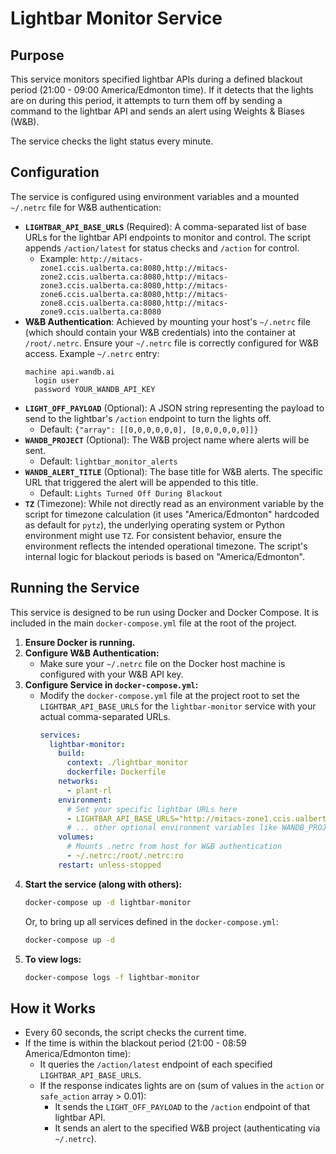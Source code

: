 # Lightbar Monitor Service

## Purpose

This service monitors specified lightbar APIs during a defined blackout period (21:00 - 09:00 America/Edmonton time). If it detects that the lights are on during this period, it attempts to turn them off by sending a command to the lightbar API and sends an alert using Weights & Biases (W&B).

The service checks the light status every minute.

## Configuration

The service is configured using environment variables and a mounted `~/.netrc` file for W&B authentication:

*   **`LIGHTBAR_API_BASE_URLS`** (Required): A comma-separated list of base URLs for the lightbar API endpoints to monitor and control. The script appends `/action/latest` for status checks and `/action` for control.
    *   Example: `http://mitacs-zone1.ccis.ualberta.ca:8080,http://mitacs-zone2.ccis.ualberta.ca:8080,http://mitacs-zone3.ccis.ualberta.ca:8080,http://mitacs-zone6.ccis.ualberta.ca:8080,http://mitacs-zone8.ccis.ualberta.ca:8080,http://mitacs-zone9.ccis.ualberta.ca:8080`
*   **W&B Authentication**: Achieved by mounting your host's `~/.netrc` file (which should contain your W&B credentials) into the container at `/root/.netrc`. Ensure your `~/.netrc` file is correctly configured for W&B access. Example `~/.netrc` entry:
    ```
    machine api.wandb.ai
      login user
      password YOUR_WANDB_API_KEY
    ```
*   **`LIGHT_OFF_PAYLOAD`** (Optional): A JSON string representing the payload to send to the lightbar's `/action` endpoint to turn the lights off.
    *   Default: `{"array": [[0,0,0,0,0,0], [0,0,0,0,0,0]]}`
*   **`WANDB_PROJECT`** (Optional): The W&B project name where alerts will be sent.
    *   Default: `lightbar_monitor_alerts`
*   **`WANDB_ALERT_TITLE`** (Optional): The base title for W&B alerts. The specific URL that triggered the alert will be appended to this title.
    *   Default: `Lights Turned Off During Blackout`
*   **`TZ`** (Timezone): While not directly read as an environment variable by the script for timezone calculation (it uses "America/Edmonton" hardcoded as default for `pytz`), the underlying operating system or Python environment might use `TZ`. For consistent behavior, ensure the environment reflects the intended operational timezone. The script's internal logic for blackout periods is based on "America/Edmonton".

## Running the Service

This service is designed to be run using Docker and Docker Compose. It is included in the main `docker-compose.yml` file at the root of the project.

1.  **Ensure Docker is running.**
2.  **Configure W&B Authentication:**
    *   Make sure your `~/.netrc` file on the Docker host machine is configured with your W&B API key.
3.  **Configure Service in `docker-compose.yml`:**
    *   Modify the `docker-compose.yml` file at the project root to set the `LIGHTBAR_API_BASE_URLS` for the `lightbar-monitor` service with your actual comma-separated URLs.
        ```yaml
        services:
          lightbar-monitor:
            build:
              context: ./lightbar_monitor
              dockerfile: Dockerfile
            networks:
              - plant-rl
            environment:
              # Set your specific lightbar URLs here
              - LIGHTBAR_API_BASE_URLS="http://mitacs-zone1.ccis.ualberta.ca:8080,http://mitacs-zone2.ccis.ualberta.ca:8080,http://mitacs-zone3.ccis.ualberta.ca:8080,http://mitacs-zone6.ccis.ualberta.ca:8080,http://mitacs-zone8.ccis.ualberta.ca:8080,http://mitacs-zone9.ccis.ualberta.ca:8080"
              # ... other optional environment variables like WANDB_PROJECT ...
            volumes:
              # Mounts .netrc from host for W&B authentication
              - ~/.netrc:/root/.netrc:ro 
            restart: unless-stopped
        ```
4.  **Start the service (along with others):**
    ```bash
    docker-compose up -d lightbar-monitor
    ```
    Or, to bring up all services defined in the `docker-compose.yml`:
    ```bash
    docker-compose up -d
    ```
5.  **To view logs:**
    ```bash
    docker-compose logs -f lightbar-monitor
    ```

## How it Works

-   Every 60 seconds, the script checks the current time.
-   If the time is within the blackout period (21:00 - 08:59 America/Edmonton time):
    -   It queries the `/action/latest` endpoint of each specified `LIGHTBAR_API_BASE_URLS`.
    -   If the response indicates lights are on (sum of values in the `action` or `safe_action` array > 0.01):
        -   It sends the `LIGHT_OFF_PAYLOAD` to the `/action` endpoint of that lightbar API.
        -   It sends an alert to the specified W&B project (authenticating via `~/.netrc`).
```
